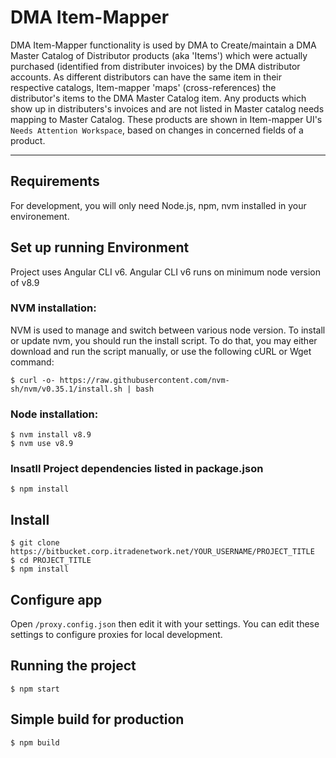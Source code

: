 # DMA Item-Mapper
DMA Item-Mapper functionality is used by DMA to Create/maintain a DMA Master Catalog of Distributor products (aka 'Items') which were actually purchased (identified from distributer invoices) by the DMA distributor accounts. As different distributors can have the same item in their respective catalogs, Item-mapper 'maps' (cross-references) the distributor's items to the DMA Master Catalog item. Any products which show up in distributers's invoices and are not listed in Master catalog needs mapping to Master Catalog. These products are shown in Item-mapper UI's  `Needs Attention Workspace`, based on changes in concerned fields of a product.

---
## Requirements

For development, you will only need Node.js, npm, nvm installed in your environement.

## Set up running Environment

Project uses Angular CLI v6. Angular CLI v6 runs on minimum node version of v8.9
### NVM installation:
NVM is used to manage and switch between various node version.
To install or update nvm, you should run the install script. To do that, you may either download and run the script manually, or use the following cURL or Wget command:
    
    $ curl -o- https://raw.githubusercontent.com/nvm-sh/nvm/v0.35.1/install.sh | bash

### Node installation:
    
    $ nvm install v8.9
    $ nvm use v8.9

### Insatll Project dependencies listed in package.json
    
    $ npm install 

## Install
    
    $ git clone https://bitbucket.corp.itradenetwork.net/YOUR_USERNAME/PROJECT_TITLE
    $ cd PROJECT_TITLE
    $ npm install

## Configure app

Open `/proxy.config.json` then edit it with your settings. You can edit these settings to configure proxies for local development.

## Running the project
    
    $ npm start

## Simple build for production
    $ npm build
